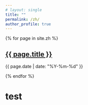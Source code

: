 ```yaml
---
# layout: single
title: ""
permalink: /zh/
author_profile: true
---
```


{% for page in site.zh %}
  <h2><a href="{{ page.url }}">{{ page.title }}</a></h2>
  <p>{{ page.date | date: "%Y-%m-%d" }}</p>
{% endfor %}

# test